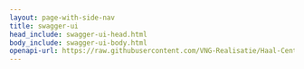```yaml
---
layout: page-with-side-nav
title: swagger-ui
head_include: swagger-ui-head.html
body_include: swagger-ui-body.html
openapi-url: https://raw.githubusercontent.com/VNG-Realisatie/Haal-Centraal-BRK-bevragen/d4b97496c8717e01829d37b50f2300fad168b6ae/specificatie/genereervariant/openapi.yaml
---
```

<div id="swagger-ui"></div>
